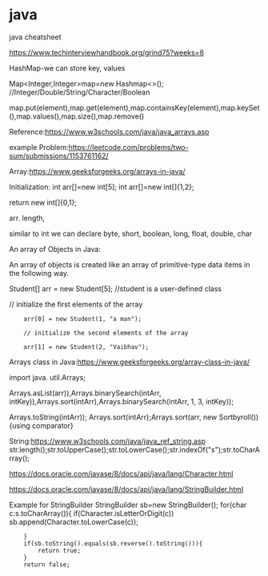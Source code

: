# java
java cheatsheet

https://www.techinterviewhandbook.org/grind75?weeks=8

HashMap-we can store key, values

Map<Integer,Integer>map=new Hashmap<>(); //Integer/Double/String/Character/Boolean

map.put(element),map.get(element),map.containsKey(element),map.keySet(),map.values(),map.size(),map.remove()

Reference:https://www.w3schools.com/java/java_arrays.asp

example Problem:https://leetcode.com/problems/two-sum/submissions/1153761162/


Array:https://www.geeksforgeeks.org/arrays-in-java/

Initialization: int arr[]=new int[5]; int arr[]=new int[]{1,2};

return new int[]{0,1};

arr. length,

 similar to int we can declare byte, short, boolean, long, float, double, char
 
An array of Objects in Java:

An array of objects is created like an array of primitive-type data items in the following way.

Student[] arr = new Student[5]; //student is a user-defined class

// initialize the first elements of the array

        arr[0] = new Student(1, "a man");
 
        // initialize the second elements of the array
        
        arr[1] = new Student(2, "Vaibhav");


Arrays class in Java:https://www.geeksforgeeks.org/array-class-in-java/

import java. util.Arrays; 

Arrays.asList(arr)),Arrays.binarySearch(intArr, intKey)),Arrays.sort(intArr),Arrays.binarySearch(intArr, 1, 3, intKey)); 

Arrays.toString(intArr)); Arrays.sort(intArr);Arrays.sort(arr, new Sortbyroll()){using comparator}




String:https://www.w3schools.com/java/java_ref_string.asp
str.length();str.toUpperCase();str.toLowerCase();str.indexOf("s");str.toCharArray();

https://docs.oracle.com/javase/8/docs/api/java/lang/Character.html

https://docs.oracle.com/javase/8/docs/api/java/lang/StringBuilder.html

Example for StringBuilder
StringBuilder sb=new StringBuilder();
        for(char c:s.toCharArray()){
            if(Character.isLetterOrDigit(c))
               sb.append(Character.toLowerCase(c));

        }
        if(sb.toString().equals(sb.reverse().toString())){
            return true;
        }
        return false;







  










